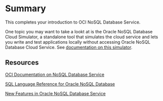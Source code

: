 # Summary

This completes your introduction to OCI NoSQL Database Service. 

One topic you may want to take a lookt at is the Oracle NoSQL Database Cloud Simulator, a standalone tool that simulates the cloud service and lets you write and test applications locally without accessing Oracle NoSQL Database Cloud Service. See [documentation on this simulator](https://docs.oracle.com/en/cloud/paas/nosql-cloud/csnsd/developing-oracle-nosql-database-cloud-simulator.html).


## Resources
[OCI Documentation on NoSQL Database Service](https://docs.cloud.oracle.com/en-us/iaas/nosql-database/index.html)

[SQL Language Reference for Oracle NoSQL Database](https://docs.oracle.com/en/database/other-databases/nosql-database/19.5/sqlreferencefornosql/complex-data-types.html)

[New Features in Oracle NoSQL Database Service](https://docs.oracle.com/en/cloud/paas/nosql-cloud/whats-new/index.html#CSNWN-GUID-F3883EAB-2E14-43E1-A989-5BC8D42BAEDD)
